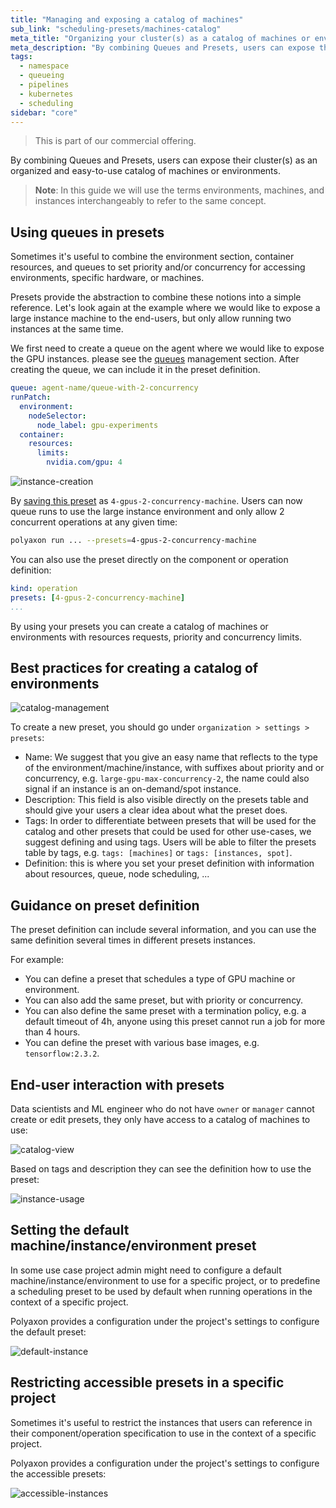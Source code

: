 ```yaml
---
title: "Managing and exposing a catalog of machines"
sub_link: "scheduling-presets/machines-catalog"
meta_title: "Organizing your cluster(s) as a catalog of machines or environments - scheduling presets"
meta_description: "By combining Queues and Presets, users can expose their cluster(s) as an organized and easy-to-use catalog of machines."
tags:
  - namespace
  - queueing
  - pipelines
  - kubernetes
  - scheduling
sidebar: "core"
---
```


<blockquote class="commercial">This is part of our commercial offering.</blockquote>

By combining Queues and Presets, users can expose their cluster(s) as an organized and easy-to-use catalog of machines or environments.

> **Note**: In this guide we will use the terms environments, machines, and instances interchangeably to refer to the same concept.    

## Using queues in presets

Sometimes it's useful to combine the environment section, container resources, and queues to set priority and/or concurrency for accessing environments, specific hardware, or machines.

Presets provide the abstraction to combine these notions into a simple reference.
Let's look again at the example where we would like to expose a large instance machine to the end-users, but only allow running two instances at the same time.

We first need to create a queue on the agent where we would like to expose the GPU instances. please see the [queues](/docs/management/organizations/queues/) management section.
After creating the queue, we can include it in the preset definition.

```yaml
queue: agent-name/queue-with-2-concurrency
runPatch:
  environment:
    nodeSelector:
      node_label: gpu-experiments
  container:
    resources:
      limits:
        nvidia.com/gpu: 4
```  

![instance-creation](../../../../content/images/dashboard/instances/instance-creation.png)

By [saving this preset](/docs/management/organizations/presets/) as `4-gpus-2-concurrency-machine`.
Users can now queue runs to use the large instance environment and only allow 2 concurrent operations at any given time:

```bash
polyaxon run ... --presets=4-gpus-2-concurrency-machine
```

You can also use the preset directly on the component or operation definition:

```yaml
kind: operation
presets: [4-gpus-2-concurrency-machine]
...
```

By using your presets you can create a catalog of machines or environments with resources requests, priority and concurrency limits.

## Best practices for creating a catalog of environments

![catalog-management](../../../../content/images/dashboard/instances/catalog-management.png)

To create a new preset, you should go under `organization > settings > presets`:

 * Name: We suggest that you give an easy name that reflects to the type of the environment/machine/instance, with suffixes about priority and or concurrency, e.g. `large-gpu-max-concurrency-2`, the name could also signal if an instance is an on-demand/spot instance.
 * Description: This field is also visible directly on the presets table and should give your users a clear idea about what the preset does.
 * Tags: In order to differentiate between presets that will be used for the catalog and other presets that could be used for other use-cases, we suggest defining and using tags. Users will be able to filter the presets table by tags, e.g. `tags: [machines]` or `tags: [instances, spot]`.
 * Definition: this is where you set your preset definition with information about resources, queue, node scheduling, ...


## Guidance on preset definition

The preset definition can include several information, and you can use the same definition several times in different presets instances. 

For example: 
 * You can define a preset that schedules a type of GPU machine or environment.
 * You can also add the same preset, but with priority or concurrency.
 * You can also define the same preset with a termination policy, e.g. a default timeout of 4h, anyone using this preset cannot run a job for more than 4 hours.
 * You can define the preset with various base images, e.g. `tensorflow:2.3.2`. 

## End-user interaction with presets

Data scientists and ML engineer who do not have `owner` or `manager` cannot create or edit presets, they only have access to a catalog of machines to use:

![catalog-view](../../../../content/images/dashboard/instances/catalog-view.png)

Based on tags and description they can see the definition how to use the preset:

![instance-usage](../../../../content/images/dashboard/instances/instance-usage.png)


## Setting the default machine/instance/environment preset

In some use case project admin might need to configure a default machine/instance/environment to use for a specific project, 
or to predefine a scheduling preset to be used by default when running operations in the context of a specific project.

Polyaxon provides a configuration under the project's settings to configure the default preset:

![default-instance](../../../../content/images/dashboard/instances/default-instance.png)

## Restricting accessible presets in a specific project

Sometimes it's useful to restrict the instances that users can reference in their component/operation specification to use in the context of a specific project.

Polyaxon provides a configuration under the project's settings to configure the accessible presets:

![accessible-instances](../../../../content/images/dashboard/instances/accessible-instances.png)
